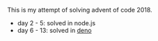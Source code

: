 This is my attempt of solving advent of code 2018.

- day 2 - 5: solved in node.js
- day 6 - 13: solved in [deno](https://deno.land)
